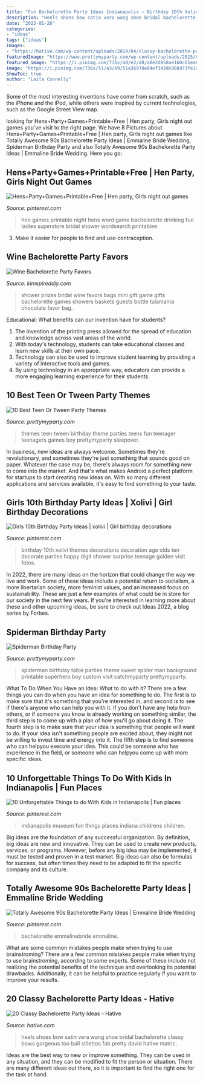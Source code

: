 ```yaml
---
title: "Fun Bachelorette Party Ideas Indianapolis ~ Birthday 10th Xolivi Themes Decorations Decoration Age Olds Ten Decorate Parties Happy Digit Shower Surprise Teenage Golden Visit Fotos"
description: "Heels shoes bow satin vera wang shoe bridal bachelorette classy bows gorgeous too ball stilettos fab pretty david hative matric"
date: "2023-01-26"
categories:
- "ideas"
tags: ["ideas"]
images:
- "https://hative.com/wp-content/uploads/2014/04/classy-bachelorette-party/2-black-bow-satin-heels.jpg"
featuredImage: "https://www.prettymyparty.com/wp-content/uploads/2015/04/Teen-Tween-Party-Themes.jpg"
featured_image: "https://i.pinimg.com/736x/a8/e2/d8/a8e2d858ae160c61ea6e342d43425ff1--childrens-museum-vacation-ideas.jpg"
image: "https://i.pinimg.com/736x/51/a3/69/51a36978e04ef343dc808d73fe1cb6e3.jpg"
ShowToc: true
author: "Laila Connelly"
---
```



Some of the most interesting inventions have come from scratch, such as the iPhone and the iPod, while others were inspired by current technologies, such as the Google Street View map.

	

		
looking for Hens+Party+Games+Printable+Free | Hen party, Girls night out games you've visit to the right page. We have 8 Pictures about Hens+Party+Games+Printable+Free | Hen party, Girls night out games like Totally Awesome 90s Bachelorette Party Ideas | Emmaline Bride Wedding, Spiderman Birthday Party and also Totally Awesome 90s Bachelorette Party Ideas | Emmaline Bride Wedding. Here you go:
		
    
## Hens+Party+Games+Printable+Free | Hen Party, Girls Night Out Games

<img loading=lazy src="https://i.pinimg.com/736x/8a/0e/21/8a0e212d9ef9d510d44d42e0459a86ec.jpg" onerror="this.onerror=null;this.src='https://tse4.mm.bing.net/th?id=OIP.ns_HNeGHhxrkak5XViqKxgHaHa&amp;pid=15.1';" alt="Hens+Party+Games+Printable+Free | Hen party, Girls night out games">

_Source: pinterest.com_

>hen games printable night hens word game bachelorette drinking fun ladies superstore bridal shower wordsearch printablee. 

	

3. Make it easier for people to find and use contraception.

    
## Wine Bachelorette Party Favors

<img loading=lazy src="https://kimspireddiy.com/wp-content/uploads/2018/02/mini-wine-favors.jpg" onerror="this.onerror=null;this.src='https://tse1.mm.bing.net/th?id=OIP.4nWZQRTPKCgt7fe51DVxzwHaJ4&amp;pid=15.1';" alt="Wine Bachelorette Party Favors">

_Source: kimspireddiy.com_

>shower prizes bridal wine favors bags mini gift game gifts bachelorette games showers baskets guests bottle tulamama chocolate favor bag. 

	

Educational: What benefits can our invention have for students?
1. The invention of the printing press allowed for the spread of education and knowledge across vast areas of the world.
2. With today's technology, students can take educational classes and learn new skills at their own pace.
3. Technology can also be used to improve student learning by providing a variety of interactive tools and games.
4. By using technology in an appropriate way, educators can provide a more engaging learning experience for their students.

    
## 10 Best Teen Or Tween Party Themes

<img loading=lazy src="https://www.prettymyparty.com/wp-content/uploads/2015/04/Teen-Tween-Party-Themes.jpg" onerror="this.onerror=null;this.src='https://tse3.mm.bing.net/th?id=OIP.AzzkQPP7G2Ub_-ikfB-f0QAAAA&amp;pid=15.1';" alt="10 Best Teen Or Tween Party Themes">

_Source: prettymyparty.com_

>themes teen tween birthday theme parties teens fun teenager teenagers games boy prettymyparty sleepover. 

	

In business, new ideas are always welcome. Sometimes they're revolutionary, and sometimes they're just something that sounds good on paper. Whatever the case may be, there's always room for something new to come into the market. And that's what makes Android a perfect platform for startups to start creating new ideas on. With so many different applications and services available, it's easy to find something to your taste.

    
## Girls 10th Birthday Party Ideas | Xolivi | Girl Birthday Decorations

<img loading=lazy src="https://i.pinimg.com/736x/51/a3/69/51a36978e04ef343dc808d73fe1cb6e3.jpg" onerror="this.onerror=null;this.src='https://tse1.mm.bing.net/th?id=OIP.llQ2i-bi7vukkVvvR0hdaAHaKo&amp;pid=15.1';" alt="Girls 10th Birthday Party Ideas | xolivi | Girl birthday decorations">

_Source: pinterest.com_

>birthday 10th xolivi themes decorations decoration age olds ten decorate parties happy digit shower surprise teenage golden visit fotos. 

	

In 2022, there are many ideas on the horizon that could change the way we live and work. Some of these ideas include a potential return to socialism, a more libertarian society, more feminist values, and an increased focus on sustainability. These are just a few examples of what could be in store for our society in the next few years. If you're interested in learning more about these and other upcoming ideas, be sure to check out Ideas 2022, a blog series by Forbes.

    
## Spiderman Birthday Party

<img loading=lazy src="https://www.prettymyparty.com/wp-content/uploads/2016/11/Spiderman-Background.jpg" onerror="this.onerror=null;this.src='https://tse2.mm.bing.net/th?id=OIP.iAjm8EEnAeVbbEG__8lEgwHaLH&amp;pid=15.1';" alt="Spiderman Birthday Party">

_Source: prettymyparty.com_

>spiderman birthday table parties theme sweet spider man background printable superhero boy custom visit catchmyparty prettymyparty. 

	

What To Do When You Have an Idea: What to do with it?
There are a few things you can do when you have an idea for something to do. The first is to make sure that it's something that you're interested in, and second is to see if there's anyone who can help you with it. If you don't have any help from others, or if someone you know is already working on something similar, the third step is to come up with a plan of how you'll go about doing it. The fourth step is to make sure that your idea is something that people will want to do. If your idea isn't something people are excited about, they might not be willing to invest time and energy into it. The fifth step is to find someone who can helpyou execute your idea. This could be someone who has experience in the field, or someone who can helpyou come up with more specific ideas.

    
## 10 Unforgettable Things To Do With Kids In Indianapolis | Fun Places

<img loading=lazy src="https://i.pinimg.com/736x/a8/e2/d8/a8e2d858ae160c61ea6e342d43425ff1--childrens-museum-vacation-ideas.jpg" onerror="this.onerror=null;this.src='https://tse4.mm.bing.net/th?id=OIP.FoxwaVFFyrZyvp2Mn4ILhAHaJ3&amp;pid=15.1';" alt="10 Unforgettable Things to do With Kids in Indianapolis | Fun places">

_Source: pinterest.com_

>indianapolis museum fun things places indiana childrens children. 

	

Big ideas are the foundation of any successful organization. By definition, big ideas are new and innovative. They can be used to create new products, services, or programs. However, before any big idea may be implemented, it must be tested and proven in a test market. Big ideas can also be formulas for success, but often times they need to be adapted to fit the specific company and its culture.

    
## Totally Awesome 90s Bachelorette Party Ideas | Emmaline Bride Wedding

<img loading=lazy src="https://i.pinimg.com/736x/2e/8e/42/2e8e4266ba8c94e818e18964f3887731.jpg" onerror="this.onerror=null;this.src='https://tse4.mm.bing.net/th?id=OIP.1aUx1TD1B_3f0mm2SmXCbwHaJ4&amp;pid=15.1';" alt="Totally Awesome 90s Bachelorette Party Ideas | Emmaline Bride Wedding">

_Source: pinterest.com_

>bachelorette emmalinebride emmaline. 

	

What are some common mistakes people make when trying to use brainstroming?
There are a few common mistakes people make when trying to use brainstroming, according to some experts. Some of these include not realizing the potential benefits of the technique and overlooking its potential drawbacks. Additionally, it can be helpful to practice regularly if you want to improve your results.

    
## 20 Classy Bachelorette Party Ideas - Hative

<img loading=lazy src="https://hative.com/wp-content/uploads/2014/04/classy-bachelorette-party/2-black-bow-satin-heels.jpg" onerror="this.onerror=null;this.src='https://tse4.mm.bing.net/th?id=OIP.WkMW8tFw86zYXCKOJ5VWPQHaHN&amp;pid=15.1';" alt="20 Classy Bachelorette Party Ideas - Hative">

_Source: hative.com_

>heels shoes bow satin vera wang shoe bridal bachelorette classy bows gorgeous too ball stilettos fab pretty david hative matric. 

	

Ideas are the best way to new or improve something. They can be used in any situation, and they can be modified to fit the person or situation. There are many different ideas out there, so it is important to find the right one for the task at hand.

